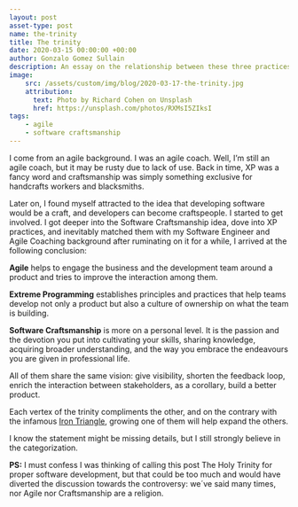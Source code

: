 ```yaml
---
layout: post
asset-type: post
name: the-trinity
title: The trinity
date: 2020-03-15 00:00:00 +00:00
author: Gonzalo Gomez Sullain
description: An essay on the relationship between these three practices and principles
image:
    src: /assets/custom/img/blog/2020-03-17-the-trinity.jpg
    attribution:
      text: Photo by Richard Cohen on Unsplash
      href: https://unsplash.com/photos/RXMsI5ZIksI
tags:
    - agile
    - software craftsmanship
---
```


I come from an agile background. I was an agile coach. Well, I’m still an agile coach, but it may be rusty due to lack of use.  Back in time, XP was a fancy word and craftsmanship was simply something exclusive for handcrafts workers and blacksmiths.

Later on, I found myself attracted to the idea that developing software would be a craft, and developers can become craftspeople. I started to get involved. I got deeper into the Software Craftsmanship idea, dove into XP practices, and inevitably matched them with my Software Engineer and Agile Coaching background after ruminating on it for a while, I arrived   at the following conclusion:

**Agile** helps to engage the business and the development team around a product and tries to improve the interaction among them.

**Extreme Programming** establishes principles and practices that help teams develop not only a product but also a culture of ownership on what the team is building.

**Software Craftsmanship** is more on a personal level. It is the passion and the devotion you put into cultivating your skills, sharing knowledge, acquiring broader understanding, and the way you embrace the endeavours you are given in professional life.

All of them share the same vision: give visibility, shorten the feedback loop, enrich the interaction between stakeholders, as a corollary, build a better product.

Each vertex of the trinity compliments the other, and on the contrary with the infamous [Iron Triangle](https://en.wikipedia.org/wiki/Project_management_triangle), growing one of them will help expand the others.

I know the statement might be missing details, but I still strongly believe in the categorization. 
 
**PS:** I must confess I was thinking of calling this post The Holy Trinity for proper software development, but that could be too much and would have diverted the discussion towards the controversy: we´ve said many times, nor Agile nor Craftsmanship are a religion.